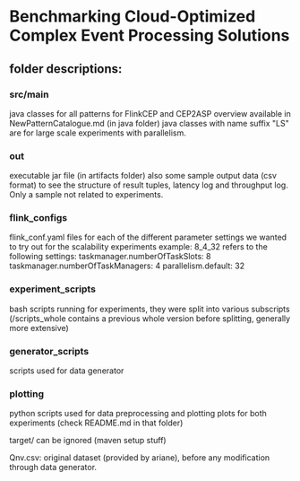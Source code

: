 # Benchmarking Cloud-Optimized Complex Event Processing Solutions

## folder descriptions:

### src/main
java classes for all patterns for FlinkCEP and CEP2ASP
overview available in NewPatternCatalogue.md (in java folder)
java classes with name suffix "LS" are for large scale experiments with parallelism.

### out
executable jar file (in artifacts folder)
also some sample output data (csv format) to see the structure of result tuples, latency log and throughput log. Only a sample not related to experiments.

### flink_configs
flink_conf.yaml files for each of the different parameter settings we wanted to try out for the scalability experiments
example: 8_4_32 refers to the following settings:
taskmanager.numberOfTaskSlots: 8
taskmanager.numberOfTaskManagers: 4
parallelism.default: 32

### experiment_scripts
bash scripts running for experiments, they were split into various subscripts
(/scripts_whole contains a previous whole version before splitting, generally more extensive)

### generator_scripts
scripts used for data generator

### plotting
python scripts used for data preprocessing and plotting
plots for both experiments (check README.md in that folder)

target/ 
can be ignored (maven setup stuff)

Qnv.csv:
original dataset (provided by ariane), before any modification through data generator.